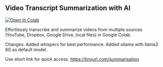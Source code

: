 ## Video Transcript Summarization with AI

<a href="https://colab.research.google.com/github/theaidran/ollama_youtube_summarize/blob/main/ollama_youtube_summarize.ipynb" target="_parent">
  <img src="https://colab.research.google.com/assets/colab-badge.svg" alt="Open In Colab"/>
</a>


Effortlessly transcribe and summarize videos from multiple sources (YouTube, Dropbox, Google Drive, local files) in Google Colab.

Changes:
Added whisperx for best performance.
Added ollama with llama3 8G as default model.

Use short link for quick access. https://tinyurl.com/summarisation 
